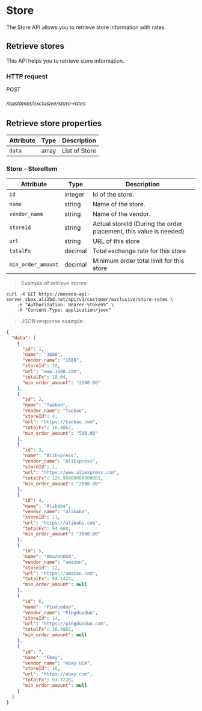 # Store #

The Store API allows you to retrieve store information with rates.


## Retrieve stores ##

This API helps you to retrieve store information.

### HTTP request ###

<div class="api-endpoint">
	<div class="endpoint-data">
		<i class="label label-post">POST</i>
		<h6>/customer/exclusive/store-rates</h6>
	</div>
</div>


## Retrieve store properties ##

| Attribute | Type      | Description   |
|-----------|-----------|---------------|
| `data`    | array     | List of Store |

### Store - StoreItem ###

| Attribute          | Type    | Description                                                       |
|--------------------|---------|-------------------------------------------------------------------|
| `id`               | integer | Id of the store.                                                  |
| `name`             | string  | Name of the store.                                                |
| `vendor_name`      | string  | Name of the vendor.                                               |
| `storeId`          | string  | Actual storeId (During the order placement, this value is needed) |
| `url`              | string  | URL of this store                                                 |
| `totalFx`          | decimal | Total exchange rate for this store                                |                         |                                      |
| `min_order_amount` | decimal | Minimum order total limit for this store                          |                                      |

> Example of retrieve stores:

```shell
curl -X GET https://moveon-api-server.sbox.ali2bd.net/api/v1/customer/exclusive/store-rates \
	-H "Authorization: Bearer %token%" \
	-H "Content-Type: application/json"
```

> JSON response example:

```json
{
  "data": [
    {
      "id": 1,
      "name": "1688",
      "vendor_name": "1688",
      "storeId": 10,
      "url": "www.1688.com",
      "totalFx": 18.64,
      "min_order_amount": "2500.00"
    },
    {
      "id": 2,
      "name": "Taobao",
      "vendor_name": "Taobao",
      "storeId": 4,
      "url": "https://taobao.com",
      "totalFx": 16.4862,
      "min_order_amount": "500.00"
    },
    {
      "id": 3,
      "name": "AliExpress",
      "vendor_name": "AliExpress",
      "storeId": 1,
      "url": "https://www.aliexpress.com",
      "totalFx": 120.96000000000001,
      "min_order_amount": "2500.00"
    },
    {
      "id": 4,
      "name": "Alibaba",
      "vendor_name": "alibaba",
      "storeId": 11,
      "url": "https://alibaba.com",
      "totalFx": 94.688,
      "min_order_amount": "3000.00"
    },
    {
      "id": 5,
      "name": "AmazonUSA",
      "vendor_name": "amazon",
      "storeId": 12,
      "url": "https://amazon.com",
      "totalFx": 94.1424,
      "min_order_amount": null
    },
    {
      "id": 6,
      "name": "Pinduoduo",
      "vendor_name": "Pingduoduo",
      "storeId": 14,
      "url": "https://pingduoduo.com",
      "totalFx": 16.4862,
      "min_order_amount": null
    },
    {
      "id": 7,
      "name": "Ebay",
      "vendor_name": "ebay USA",
      "storeId": 16,
      "url": "https://ebay.com",
      "totalFx": 93.7228,
      "min_order_amount": null
    }
  ]
}
```
